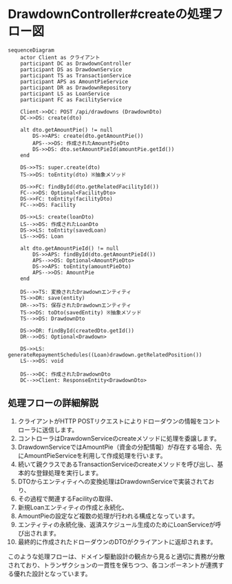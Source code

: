 # DrawdownController#createの処理フロー図

```mermaid
sequenceDiagram
    actor Client as クライアント
    participant DC as DrawdownController
    participant DS as DrawdownService
    participant TS as TransactionService
    participant APS as AmountPieService
    participant DR as DrawdownRepository
    participant LS as LoanService
    participant FC as FacilityService

    Client->>DC: POST /api/drawdowns (DrawdownDto)
    DC->>DS: create(dto)
    
    alt dto.getAmountPie() != null
        DS->>APS: create(dto.getAmountPie())
        APS-->>DS: 作成されたAmountPieDto
        DS->>DS: dto.setAmountPieId(amountPie.getId())
    end
    
    DS->>TS: super.create(dto)
    TS->>DS: toEntity(dto) ※抽象メソッド
    
    DS->>FC: findById(dto.getRelatedFacilityId())
    FC-->>DS: Optional<FacilityDto>
    DS->>FC: toEntity(facilityDto)
    FC-->>DS: Facility
    
    DS->>LS: create(loanDto)
    LS-->>DS: 作成されたLoanDto
    DS->>LS: toEntity(savedLoan)
    LS-->>DS: Loan
    
    alt dto.getAmountPieId() != null
        DS->>APS: findById(dto.getAmountPieId())
        APS-->>DS: Optional<AmountPieDto>
        DS->>APS: toEntity(amountPieDto)
        APS-->>DS: AmountPie
    end
    
    DS-->>TS: 変換されたDrawdownエンティティ
    TS->>DR: save(entity)
    DR-->>TS: 保存されたDrawdownエンティティ
    TS->>DS: toDto(savedEntity) ※抽象メソッド
    TS-->>DS: DrawdownDto
    
    DS->>DR: findById(createdDto.getId())
    DR-->>DS: Optional<Drawdown>
    
    DS->>LS: generateRepaymentSchedules((Loan)drawdown.getRelatedPosition())
    LS-->>DS: void
    
    DS-->>DC: 作成されたDrawdownDto
    DC-->>Client: ResponseEntity<DrawdownDto>
```

## 処理フローの詳細解説

1. クライアントがHTTP POSTリクエストによりドローダウンの情報をコントローラに送信します。
2. コントローラはDrawdownServiceのcreateメソッドに処理を委譲します。
3. DrawdownServiceではAmountPie（資金の分配情報）が存在する場合、先にAmountPieServiceを利用して作成処理を行います。
4. 続いて親クラスであるTransactionServiceのcreateメソッドを呼び出し、基本的な登録処理を実行します。
5. DTOからエンティティへの変換処理はDrawdownServiceで実装されており、
6. その過程で関連するFacilityの取得、
7. 新規Loanエンティティの作成と永続化、
8. AmountPieの設定など複数の処理が行われる構成となっています。
9. エンティティの永続化後、返済スケジュール生成のためにLoanServiceが呼び出されます。
10. 最終的に作成されたドローダウンのDTOがクライアントに返却されます。

このような処理フローは、ドメイン駆動設計の観点から見ると適切に責務が分散されており、トランザクションの一貫性を保ちつつ、各コンポーネントが連携する優れた設計となっています。
